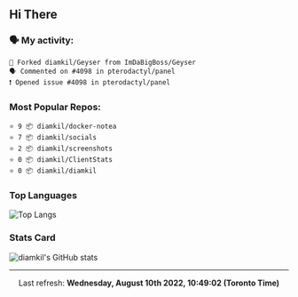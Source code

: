 ## Hi There

### 🗣 My activity:

```
🍴 Forked diamkil/Geyser from ImDaBigBoss/Geyser
🗣 Commented on #4098 in pterodactyl/panel
❗️ Opened issue #4098 in pterodactyl/panel
```

### Most Popular Repos:

```
⭐️ 9 📦 diamkil/docker-notea
⭐️ 7 📦 diamkil/socials
⭐️ 2 📦 diamkil/screenshots
⭐️ 0 📦 diamkil/ClientStats
⭐️ 0 📦 diamkil/diamkil
```

### Top Languages

![Top Langs](https://github-readme-stats.vercel.app/api/top-langs/?username=diamkil&layout=compact&langs_count=10)

### Stats Card

![diamkil's GitHub stats](https://github-readme-stats.vercel.app/api?username=diamkil&count_private=true&show_icons=true)

---

<p align="center">
  Last refresh: 
  <b>Wednesday, August 10th 2022, 10:49:02 (Toronto Time)</b>
</p>
